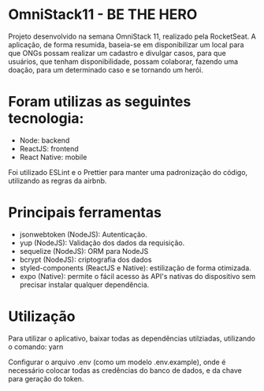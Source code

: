 # OmniStack11 - BE THE HERO

Projeto desenvolvido na semana OmniStack 11, realizado pela RocketSeat. A aplicação, de forma resumida, baseia-se em disponibilizar um local para que ONGs possam realizar um cadastro e divulgar casos, para que usuários, que tenham disponibilidade, possam colaborar, fazendo uma doação, para um determinado caso e se tornando um herói.

# Foram utilizas as seguintes tecnologia:
 - Node: backend
 - ReactJS: frontend
 - React Native: mobile
 
 Foi utilizado ESLint e o Prettier para manter uma padronização do código, utilizando as regras da airbnb.
 
 # Principais ferramentas
 
  - jsonwebtoken (NodeJS): Autenticação.
  - yup (NodeJS): Validação dos dados da requisição.
  - sequelize (NodeJS): ORM para NodeJS
  - bcrypt (NodeJS): criptografia dos dados
  - styled-components (ReactJS e Native): estilização de forma otimizada.
  - expo (Native): permite o fácil acesso às API's nativas do dispositivo sem precisar instalar qualquer dependência.
   
 # Utilização
 
Para utilizar o aplicativo, baixar todas as dependências utilziadas, utilizando o comando: yarn

Configurar o arquivo .env (como um modelo .env.example), onde é necessário colocar todas as credências do banco de dados, e da chave para geração do token.


